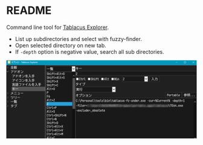 # README

Command line tool for [Tablacus Explorer](https://tablacus.github.io/explorer.html).

- List up subdirectories and select with fuzzy-finder.
- Open selected directory on new tab.
- If `-depth` option is negative value, search all sub directories.

![img](image.png)